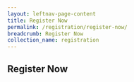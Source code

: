 ```yaml
---
layout: leftnav-page-content
title: Register Now
permalink: /registration/register-now/
breadcrumb: Register Now
collection_name: registration
---
```


## Register Now